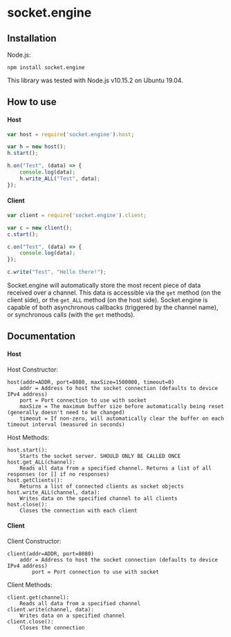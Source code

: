# socket.engine

## Installation

Node.js:
```
npm install socket.engine
```

This library was tested with Node.js v10.15.2 on Ubuntu 19.04.

## How to use

#### Host
```javascript
var host = require('socket.engine').host;

var h = new host();
h.start();

h.on("Test", (data) => {
	console.log(data);
	h.write_ALL("Test", data);
});
```

#### Client
```javascript
var client = require('socket.engine').client;

var c = new client();
c.start();

c.on("Test", (data) => {
	console.log(data);
});

c.write("Test", "Hello there!");
```

Socket.engine will automatically store the most recent piece of data received over a channel. This data is accessible via the `get` method (on the client side), or the `get_ALL` method (on the host side). Socket.engine is capable of both asynchronous callbacks (triggered by the channel name), or synchronous calls (with the `get` methods).

## Documentation

#### Host

Host Constructor:
```
host(addr=ADDR, port=8080, maxSize=1500000, timeout=0)
	addr = Address to host the socket connection (defaults to device IPv4 address)
	port = Port connection to use with socket
	maxSize = The maximum buffer size before automatically being reset (generally doesn't need to be changed)
	timeout = If non-zero, will automatically clear the buffer on each timeout interval (measured in seconds)
```
Host Methods:
```
host.start():
	Starts the socket server. SHOULD ONLY BE CALLED ONCE
host.get_ALL(channel):
	Reads all data from a specified channel. Returns a list of all responses (or [] if no responses)
host.getClients():
	Returns a list of connected clients as socket objects
host.write_ALL(channel, data):
	Writes data on the specified channel to all clients
host.close():
	Closes the connection with each client
```

#### Client

Client Constructor:
```
client(addr=ADDR, port=8080)
	addr = Address to host the socket connection (defaults to device IPv4 address)
		port = Port connection to use with socket
```
Client Methods:
```
client.get(channel):
	Reads all data from a specified channel
client.write(channel, data):
	Writes data on a specified channel
client.close():
	Closes the connection
```
